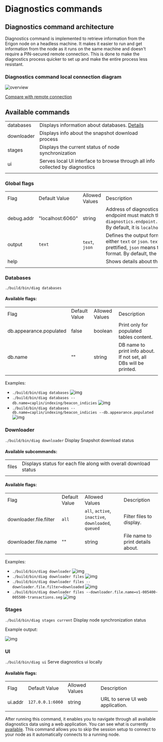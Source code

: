 # Diagnostics commands 

## Diagnostics command architecture
Diagnostics command is implemented to retrieve information from the Erigon node on a headless machine. It makes it easier to run and get information from the node as it runs on the same machine and doesn't require a PIN-secured remote connection. This is done to make the diagnostics process quicker to set up and make the entire process less resistant.


### Diagnostics command local connection diagram
![overview](./_images/local_connection.png)

[Compare with remote connection](https://github.com/ledgerwatch/diagnostics?tab=readme-ov-file#diagnostics-architecture-diagram)

## Available commands
| | |
|--|--|
|databases|Displays information about databases. [Details](#databases)|
|downloader|Displays info about the snapshot download process|
|stages|Displays the current status of node synchronization|
|ui|Serves local UI interface to browse through all info collected by diagnostics|
|||

### Global flags
|||||
|--|--|--|--|
|Flag|Default Value|Allowed Values|Description|
|debug.addr|"localhost:6060"|string|Address of diagnostics endpoint in Erigon node. This endpoint must match the values of `diagnostics.endpoint.addr:diagnostics.endpoint.port`. By default, it is `localhost:6060`.|
|output|`text`|`text`, `json`|Defines the output format for diagnostics data. It can be either `text` or `json`. `text` means that the output will be prettified, `json` means that the output will be in JSON format. By default, the output is in `text` format.|
|help|||Shows details about the command|
|||||


### Databases
`./build/bin/diag databases`
#### Available flags:
|||||
|--|--|--|--|
|Flag|Default Value|Allowed Values|Description|
|db.appearance.populated|false|boolean|Print only for populated tables content.|
|db.name|""|string|DB name to print info about. If not set, all DBs will be printed.|
||||

Examples:
- `./build/bin/diag databases`
![img](./_images/dbs/example_databases.png)
- `./build/bin/diag databases --db.name=caplin/indexing/beacon_indicies`
![img](./_images/dbs/example_databases_name.png)
- `./build/bin/diag databases --db.name=caplin/indexing/beacon_indicies --db.appearance.populated`
![img](./_images/dbs/example_databases_name_populated.png)

### Downloader
`./build/bin/diag downloader`
Display Snapshot download status

#### Available subcommands:
|||
|--|--|
|files|Displays status for each file along with overall download status|
|||

#### Available flags:
|||||
|--|--|--|--|
|Flag|Default Value|Allowed Values|Description|
|downloader.file.filter|`all`|`all`, `active`, `inactive`, `downloaded`, `queued`|Filter files to display.|
|downloader.file.name|""|string|File name to print details about.|
||||

Examples:
- `./build/bin/diag downloader`
![img](./_images/downloader/example_downloader.png)
- `./build/bin/diag downloader files`
![img](./_images/downloader/example_downloader_files.png)
- `./build/bin/diag downloader files --downloader.file.filter=downloaded`
![img](./_images/downloader/example_downloader_files_downloaded.png)
- `./build/bin/diag downloader files --downloader.file.name=v1-005400-005500-transactions.seg`
![img](./_images/downloader/example_downloader_files_filename.png)

### Stages
`./build/bin/diag stages current`
Display node synchronization status

Example output:

![img](./_images/stages/example_stages.png)

### UI
`./build/bin/diag ui`
Serve diagnostics ui locally

#### Available flags:
|||||
|--|--|--|--|
|Flag|Default Value|Allowed Values|Description|
|ui.addr|`127.0.0.1:6060`|string|URL to serve UI web application.|
||||

After running this command, it enables you to navigate through all available diagnostics data using a web application. You can see what is currently  [available](https://github.com/ledgerwatch/diagnostics?tab=readme-ov-file#currently-implemented-diagnostics). This command allows you to skip the session setup to connect to your node as it automatically connects to a running node.